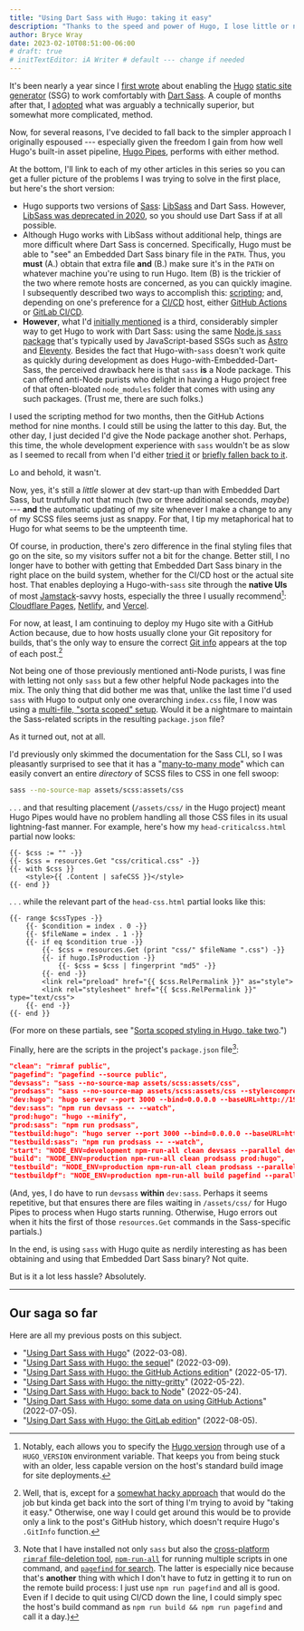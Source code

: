 ```yaml
---
title: "Using Dart Sass with Hugo: taking it easy"
description: "Thanks to the speed and power of Hugo, I lose little or nothing in opting for the Node.js version of Sass."
author: Bryce Wray
date: 2023-02-10T08:51:00-06:00
# draft: true
# initTextEditor: iA Writer # default --- change if needed
---
```


It's been nearly a year since I [first wrote](/posts/2022/03/using-dart-sass-hugo/) about enabling the [Hugo](https://gohugo.io) [static site generator](https://jamstack.org/generators) (SSG) to work comfortably with [Dart Sass](https://github.com/sass/sass/). A couple of months after that, I [adopted](/posts/2022/05/using-dart-sass-hugo-github-actions-edition/) what was arguably a technically superior, but somewhat more complicated, method.

Now, for several reasons, I've decided to fall back to the simpler approach I originally espoused --- especially given the freedom I gain from how well Hugo's built-in asset pipeline, [Hugo Pipes](https://gohugo.io/hugo-pipes/introduction/), performs with either method.

<!--more-->

At the bottom, I'll link to each of my other articles in this series so you can get a fuller picture of the problems I was trying to solve in the first place, but here's the short version:

- Hugo supports two versions of [Sass](https://sass-lang.com): [LibSass](https://sass-lang.com/libsass) and Dart Sass. However, [LibSass was deprecated in 2020](https://sass-lang.com/blog/libsass-is-deprecated), so you should use Dart Sass if at all possible.
- Although Hugo works with LibSass without additional help, things are more difficult where Dart Sass is concerned. Specifically, Hugo must be able to "see" an Embedded Dart Sass binary file in the `PATH`. Thus, you **must** (A.) obtain that extra file **and** (B.) make sure it's in the `PATH` on whatever machine you're using to run Hugo. Item (B) is the trickier of the two where remote hosts are concerned, as you can quickly imagine. I subsequently described two ways to accomplish this: [scripting](/posts/2022/03/using-dart-sass-hugo-sequel/); and, depending on one's preference for a [CI/CD](https://www.infoworld.com/article/3271126/what-is-cicd-continuous-integration-and-continuous-delivery-explained.html) host, either [GitHub Actions](/posts/2022/05/using-dart-sass-hugo-github-actions-edition/) or [GitLab CI/CD](/posts/2022/08/using-dart-sass-hugo-gitlab-edition/).
- **However**, what I'd [initially mentioned](/posts/2022/03/using-dart-sass-hugo/) is a third, considerably simpler way to get Hugo to work with Dart Sass: using the same [Node.js `sass` package](https://github.com/sass/sass) that's typically used by JavaScript-based SSGs such as [Astro](https://astro.build) and [Eleventy](https://11ty.dev). Besides the fact that Hugo-with-`sass` doesn't work quite as quickly during development as does Hugo-with-Embedded-Dart-Sass, the perceived drawback here is that `sass` **is** a Node package. This can offend anti-Node purists who delight in having a Hugo project free of that often-bloated `node_modules` folder that comes with using any such packages. (Trust me, there are such folks.)

I used the scripting method for two months, then the GitHub Actions method for nine months. I could still be using the latter to this day. But, the other day, I just decided I'd give the Node package another shot. Perhaps, this time, the whole development experience with `sass` wouldn't be as slow as I seemed to recall from when I'd either [tried it](/posts/2022/03/using-dart-sass-hugo/) or [briefly fallen back to it](/posts/2022/05/using-dart-sass-hugo-back-to-node/).

Lo and behold, it wasn't.

Now, yes, it's still a *little* slower at dev start-up than with Embedded Dart Sass, but truthfully not that much (two or three additional seconds, *maybe*) --- **and** the automatic updating of my site whenever I make a change to any of my SCSS files seems just as snappy. For that, I tip my metaphorical hat to Hugo for what seems to be the umpteenth time.

Of course, in production, there's zero difference in the final styling files that go on the site, so my visitors suffer not a bit for the change. Better still, I no longer have to bother with getting that Embedded Dart Sass binary in the right place on the build system, whether for the CI/CD host or the actual site host. That enables deploying a Hugo-with-`sass` site through the **native UIs** of most [Jamstack](https://jamstack.org)-savvy hosts, especially the three I usually recommend[^envVar]: [Cloudflare Pages](https://pages.cloudflare.com), [Netlify](https://netlify.com), and [Vercel](https://vercel.com).

[^envVar]: Notably, each allows you to specify the [Hugo version](https://github.com/gohugoio/hugo/releases/) through use of a `HUGO_VERSION` environment variable. That keeps you from being stuck with an older, less capable version on the host's standard build image for site deployments.

For now, at least, I am continuing to deploy my Hugo site with a GitHub Action because, due to how hosts usually clone your Git repository for builds, that's the only way to ensure the correct [Git info](/posts/2022/06/get-good-git-info-hugo/) appears at the top of each post.[^history]

[^history]: Well, that is, except for a [somewhat hacky approach](https://github.com/gohugoio/hugo/issues/9738#issuecomment-1086669372) that would do the job but kinda get back into the sort of thing I'm trying to avoid by "taking it easy." Otherwise, one way I could get around this would be to provide only a link to the post's GitHub history, which doesn't require Hugo's `.GitInfo` function.

Not being one of those previously mentioned anti-Node purists, I was fine with letting not only `sass` but a few other helpful Node packages into the mix. The only thing that did bother me was that, unlike the last time I'd used `sass` with Hugo to output only one overarching `index.css` file, I now was using a [multi-file, "sorta scoped" setup](/posts/2023/01/sorta-scoped-styling-hugo-take-two/). Would it be a nightmare to maintain the Sass-related scripts in the resulting `package.json` file?

As it turned out, not at all.

I'd previously only skimmed the documentation for the Sass CLI, so I was pleasantly surprised to see that it has a "[many-to-many mode](https://sass-lang.com/documentation/cli/dart-sass#many-to-many-mode)" which can easily convert an entire *directory* of SCSS files to CSS in one fell swoop:

```bash
sass --no-source-map assets/scss:assets/css
```

. . . and that resulting placement (`/assets/css/` in the Hugo project) meant Hugo Pipes would have no problem handling all those CSS files in its usual lightning-fast manner. For example, here's how my `head-criticalcss.html` partial now looks:

```go-html-template
{{- $css := "" -}}
{{- $css = resources.Get "css/critical.css" -}}
{{- with $css }}
	<style>{{ .Content | safeCSS }}</style>
{{- end }}
```

. . . while the relevant part of the `head-css.html` partial looks like this:

```go-html-template
{{- range $cssTypes -}}
	{{- $condition = index . 0 -}}
	{{- $fileName = index . 1 -}}
	{{- if eq $condition true -}}
		{{- $css = resources.Get (print "css/" $fileName ".css") -}}
		{{- if hugo.IsProduction -}}
			{{- $css = $css | fingerprint "md5" -}}
		{{- end -}}
		<link rel="preload" href="{{ $css.RelPermalink }}" as="style">
		<link rel="stylesheet" href="{{ $css.RelPermalink }}" type="text/css">
	{{- end -}}
{{- end }}
```

(For more on these partials, see "[Sorta scoped styling in Hugo, take two](/posts/2023/01/sorta-scoped-styling-hugo-take-two/).")

Finally, here are the scripts in the project's `package.json` file[^pkgs]:

```json
"clean": "rimraf public",
"pagefind": "pagefind --source public",
"devsass": "sass --no-source-map assets/scss:assets/css",
"prodsass": "sass --no-source-map assets/scss:assets/css --style=compressed",
"dev:hugo": "hugo server --port 3000 --bind=0.0.0.0 --baseURL=http://192.168.254.10:3000 --panicOnWarning --disableFastRender --forceSyncStatic --gc",
"dev:sass": "npm run devsass -- --watch",
"prod:hugo": "hugo --minify",
"prod:sass": "npm run prodsass",
"testbuild:hugo": "hugo server --port 3000 --bind=0.0.0.0 --baseURL=http://192.168.254.10:3000 --panicOnWarning --disableFastRender --forceSyncStatic --gc --environment=production",
"testbuild:sass": "npm run prodsass -- --watch",
"start": "NODE_ENV=development npm-run-all clean devsass --parallel dev:*",
"build": "NODE_ENV=production npm-run-all clean prodsass prod:hugo",
"testbuild": "NODE_ENV=production npm-run-all clean prodsass --parallel testbuild:*",
"testbuildpf": "NODE_ENV=production npm-run-all build pagefind --parallel testbuild:*"
```

[^pkgs]: Note that I have installed not only `sass` but also the [cross-platform `rimraf` file-deletion tool](https://github.com/isaacs/rimraf), [`npm-run-all`](https://github.com/mysticatea/npm-run-all) for running multiple scripts in one command, and [`pagefind` for search](https://github.com/cloudcannon/pagefind). The latter is especially nice because that's **another** thing with which I don't have to futz in getting it to run on the remote build process: I just use `npm run pagefind` and all is good. Even if I decide to quit using CI/CD down the line, I could simply spec the host's build command as `npm run build && npm run pagefind` and call it a day.)

(And, yes, I do have to run `devsass` **within** `dev:sass`. Perhaps it seems repetitive, but that ensures there are files waiting in `/assets/css/` for Hugo Pipes to process when Hugo starts running. Otherwise, Hugo errors out when it hits the first of those `resources.Get` commands in the Sass-specific partials.)

In the end, is using `sass` with Hugo quite as nerdily interesting as has been obtaining and using that Embedded Dart Sass binary? Not quite.

But is it a lot less hassle? Absolutely.

----

## Our saga so far

Here are all my previous posts on this subject.

- "[Using Dart Sass with Hugo](/posts/2022/03/using-dart-sass-hugo/)" <span class="nobrk">(2022-03-08)</span>.
- "[Using Dart Sass with Hugo: the sequel](/posts/2022/03/using-dart-sass-hugo-sequel/)" <span class="nobrk">(2022-03-09)</span>.
- "[Using Dart Sass with Hugo: the GitHub Actions edition](/posts/2022/05/using-dart-sass-hugo-github-actions-edition/)" <span class="nobrk">(2022-05-17)</span>.
- "[Using Dart Sass with Hugo: the nitty-gritty](/posts/2022/05/using-dart-sass-hugo-nitty-gritty/)" <span class="nobrk">(2022-05-22)</span>.
- "[Using Dart Sass with Hugo: back to Node](/posts/2022/05/using-dart-sass-hugo-back-to-node/)" <span class="nobrk">(2022-05-24)</span>.
- "[Using Dart Sass with Hugo: some data on using GitHub Actions](/posts/2022/07/using-dart-sass-hugo-some-data-using-github-actions/)" <span class="nobrk">(2022-07-05)</span>.
- "[Using Dart Sass with Hugo: the GitLab edition](/posts/2022/08/using-dart-sass-hugo-gitlab-edition/)" <span class="nobrk">(2022-08-05)</span>.
